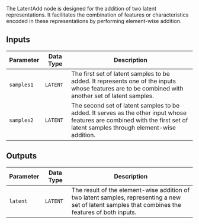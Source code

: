 The LatentAdd node is designed for the addition of two latent representations. It facilitates the combination of features or characteristics encoded in these representations by performing element-wise addition.

## Inputs

| Parameter    | Data Type | Description |
|--------------|-------------|-------------|
| `samples1`   | `LATENT`    | The first set of latent samples to be added. It represents one of the inputs whose features are to be combined with another set of latent samples. |
| `samples2`   | `LATENT`    | The second set of latent samples to be added. It serves as the other input whose features are combined with the first set of latent samples through element-wise addition. |

## Outputs

| Parameter | Data Type | Description |
|-----------|-------------|-------------|
| `latent`  | `LATENT`    | The result of the element-wise addition of two latent samples, representing a new set of latent samples that combines the features of both inputs. |
